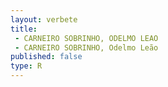 ```yaml
---
layout: verbete
title:
 - CARNEIRO SOBRINHO, ODELMO LEAO
 - CARNEIRO SOBRINHO, Odelmo Leão
published: false
type: R
---
```


